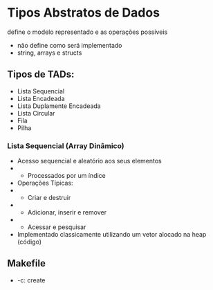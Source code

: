 # Tipos Abstratos de Dados
define o modelo representado e as operações possíveis
 -  não define como será implementado
 -  string, arrays e structs 

## Tipos de TADs:
 - Lista Sequencial
 - Lista Encadeada
 - Lista Duplamente Encadeada
 - Lista Circular
 - Fila
 - Pilha

 ### Lista Sequencial (Array Dinâmico)
- Acesso sequencial e aleatório aos seus elementos
- - Processados por um índice
- Operações Típicas:
- - Criar e destruir
- - Adicionar, inserir e remover
- - Acessar e pesquisar
- Implementado classicamente utilizando um vetor alocado na heap (código)

## Makefile
- -c: create

